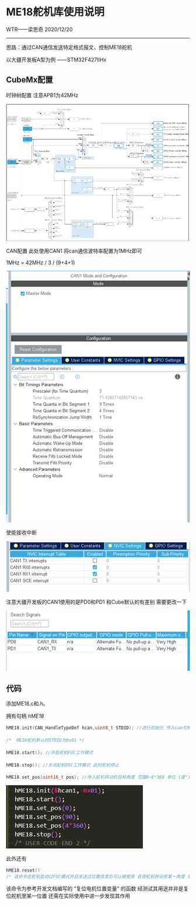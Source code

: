 # ME18舵机库使用说明

WTR——梁思奇 2020/12/20

****

思路：通过CAN通信发送特定格式报文，控制ME18舵机

以大疆开发板A型为例 ——STM32F427IIHx

## CubeMx配置

时钟树配置 注意APB1为42MHz

![image-20201220224725792](README.assets/image-20201220224725792.png)

CAN配置 此处使用CAN1 将can通信波特率配置为1MHz即可

1MHz = 42MHz / 3  / (9+4+1)

![image-20201220224828439](README.assets/image-20201220224828439.png)

使能接收中断

![image-20201220224928678](README.assets/image-20201220224928678.png)

注意大疆开发板的CAN1使用的是PD0和PD1 和Cube默认的有差别 需要更改一下

![image-20201220224957513](README.assets/image-20201220224957513.png)

## 代码

添加ME18.c和.h。

拥有句柄 *hME18*

```c
hME18.init(CAN_HandleTypeDef hcan,uint8_t STDID); //进行初始化 传入can句柄和舵机can通信的标准标识符

/*  ME18舵机默认的STDID为0x01 */

hME18.start(); //开启舵机FOC工作模式

hME18.stop(); //关闭舵机FOC工作模式 此时舵机停止

hME18.set_pos(uint16_t pos); //传入舵机转动的目标角度 范围0~8*360 单位 (度°)
```

![image-20201220230137998](README.assets/image-20201220230137998.png)

此外还有

```C
hME18.reset()
/* 该命令在舵机启动过FOC模式并且发送过位置信息后可以被使用 会使舵机转动至某一角度 但非固定角度 具体用途待进一步发现 */
```

该命令为参考开发文档编写的 ”复位电机位置变量“ 的函数 经测试其用途并非是复位舵机至某一位置 还需在实际使用中进一步发现其作用

